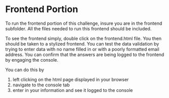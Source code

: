 # Frontend Portion


To run the frontend portion of this challenge, insure you are in the 
frontend subfolder. All the files needed to run this frontend should
be included. 

To see the frontend simply, double click on the frontend.html
file. You then should be taken to a stylized frontend. You
can test the data validation by trying to enter data with no name 
filled in or with a poorly formatted email address. You can confirm
that the answers are being logged to the frontend by engaging the console.

You can do this by
1. left clicking on the html page displayed in your browser
2. navigate to the console tab
3. enter in your information and see it logged to the console


